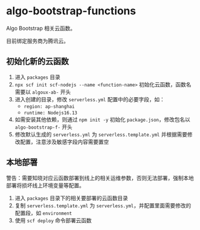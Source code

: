# algo-bootstrap-functions

Algo Bootstrap 相关云函数。

目前绑定服务商为腾讯云。

## 初始化新的云函数

1. 进入 `packages` 目录
2. `npx scf init scf-nodejs --name <function-name>` 初始化云函数，函数名需要以  `algoux-ab-` 开头
3. 进入创建的目录，修改 `serverless.yml` 配置中的必要字段，如：
   - `region: ap-shanghai`
   - `runtime: Nodejs16.13`
4. 如需安装其他依赖，则通过 `npm init -y` 初始化 `package.json`，修改包名以 `algo-bootstrap-f-` 开头
5. 修改默认生成的 `serverless.yml` 为 `serverless.template.yml` 并根据需要修改配置，注意涉及敏感字段内容需要置空

## 本地部署

警告：需要知晓对应云函数部署到线上的相关运维参数，否则无法部署，强制本地部署将损坏线上环境变量等配置。

1. 进入 `packages` 目录下的相关要部署的云函数目录
2. 复制 `serverless.template.yml` 为 `serverless.yml`，并配置里面需要修改的配置段，如 `environment`
3. 使用 `scf deploy` 命令部署云函数
